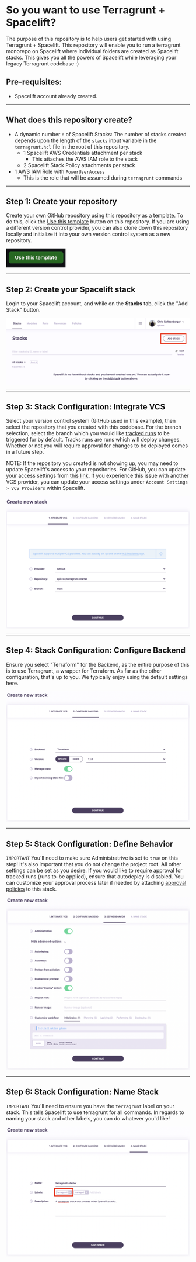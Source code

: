 # So you want to use Terragrunt + Spacelift?

The purpose of this repository is to help users get started with using Terragrunt + Spacelift. This repository will enable you to run a terragrunt monorepo on Spacelift where individual folders are created as Spacelift stacks. This gives you all the powers of Spacelift while leveraging your legacy Terragrunt codebase :)

## Pre-requisites:
* Spacelift account already created.

---

## What does this repository create?
* A dynamic number `n` of Spacelift Stacks: The number of stacks created depends upon the length of the `stacks` input variable in the `terragrunt.hcl` file in the root of this repository.
    * 1 Spacelift AWS Credentials attachment per stack
        * This attaches the AWS IAM role to the stack
    * 2 Spacelift Stack Policy attachments per stack
* 1 AWS IAM Role with `PowerUserAccess`
    * This is the role that will be assumed during `terragrunt` commands

---

## Step 1: Create your repository

Create your own GitHub repository using this repository as a template. To do this, click the [Use this template](https://github.com/spacelift-io/terraform-starter/generate/) button on this repository. If you are using a different version control provider, you can also clone down this repository locally and initialize it into your own version control system as a new repository.

[![Use this template](pics/01-use-this-template.png)](https://github.com/spacelift-io/terraform-starter/generate/)

---

## Step 2: Create your Spacelift stack

Login to your Spacelift account, and while on the **Stacks** tab, click the "Add Stack" button.

![Add stack](pics/02-add-stack.png)

---

## Step 3: Stack Configuration: Integrate VCS

Select your version control system (GitHub used in this example), then select the repository that you created with this codebase. For the branch selection, select the branch which you would like [tracked runs](https://docs.spacelift.io/concepts/run/tracked) to be triggered for by default. Tracks runs are runs which will deploy changes. Whether or not you will require approval for changes to be deployed comes in a future step.

NOTE: If the repository you created is not showing up, you may need to update Spacelift's access to your repositories. For GitHub, you can update your access settings from [this link](https://github.com/apps/spacelift-io/installations/new). If you experience this issue with another VCS provider, you can update your access settings under `Account Settings > VCS Providers` within Spacelift.

![Setup VCS Integration](pics/03-integrate-vcs.png)

---

## Step 4: Stack Configuration: Configure Backend

Ensure you select "Terraform" for the Backend, as the entire purpose of this is to use Terragrunt, a wrapper for Terraform. As far as the other configuration, that's up to you. We typically enjoy using the default settings here.

![Configure Backend](pics/04-configure-backend.png)

---

## Step 5: Stack Configuration: Define Behavior

`IMPORTANT` You'll need to make sure Administratrive is set to `true` on this step! It's also important that you do not change the project root. All other settings can be set as you desire. If you would like to require approval for tracked runs (runs to-be applied), ensure that autodeploy is disabled. You can customize your approval process later if needed by attaching [approval policies](https://docs.spacelift.io/concepts/policy/approval-policy) to this stack.

![Define Behavior](pics/05-define-behavior.png)

---

## Step 6: Stack Configuration: Name Stack

`IMPORTANT` You'll need to ensure you have the `terragrunt` label on your stack. This tells Spacelift to use terragrunt for all commands. In regards to naming your stack and other labels, you can do whatever you'd like!

![Naming stack](pics/06-naming-stack.png)